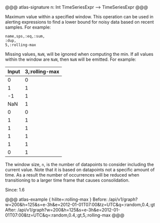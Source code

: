 @@@ atlas-signature
n: Int
TimeSeriesExpr
-->
TimeSeriesExpr
@@@

Maximum value within a specified window. This operation can be used in
alerting expressions to find a lower bound for noisy data based on recent
samples. For example:

```
name,sps,:eq,:sum,
:dup,
5,:rolling-max
```

Missing values, `NaN`, will be ignored when computing the min. If all values
within the window are `NaN`, then `NaN` will be emitted. For example:

Input | 3,:rolling-max   |
-------|------------------|
0     | 0                |
1     | 1                |
-1    | 1                |
NaN   | 1                |
0     | 0                |
1     | 1                |
1     | 1                |
1     | 1                |
1     | 1                |
0     | 1                |

The window size, `n`, is the number of datapoints to consider including the current
value. Note that it is based on datapoints not a specific amount of time. As a result the
number of occurrences will be reduced when transitioning to a larger time frame that
causes consolidation.

Since: 1.6

@@@ atlas-example { hilite=:rolling-max }
Before: /api/v1/graph?w=200&h=125&s=e-3h&e=2012-01-01T07:00&tz=UTC&q=:random,0.4,:gt
After: /api/v1/graph?w=200&h=125&s=e-3h&e=2012-01-01T07:00&tz=UTC&q=:random,0.4,:gt,5,:rolling-max
@@@

